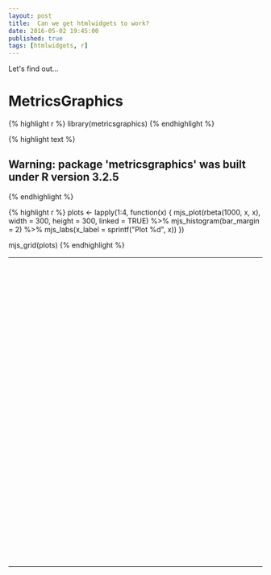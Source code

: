 ```yaml
---
layout: post
title:  Can we get htmlwidgets to work?
date: 2016-05-02 19:45:00
published: true
tags: [htmlwidgets, r]
---
```


Let's find out...

# MetricsGraphics


{% highlight r %}
library(metricsgraphics)
{% endhighlight %}



{% highlight text %}
## Warning: package 'metricsgraphics' was built under R version 3.2.5
{% endhighlight %}



{% highlight r %}
plots <- lapply(1:4, function(x) {
  mjs_plot(rbeta(1000, x, x), width = 300, height = 300, linked = TRUE) %>%
    mjs_histogram(bar_margin = 2) %>%
    mjs_labs(x_label = sprintf("Plot %d", x))
})

mjs_grid(plots)
{% endhighlight %}

<!--html_preserve--><table style="width:100%" width="100%">
<tr width="100%" style="width:100%">
<td style="width:50.00%" width="50.00%">
<div id="mjs-a5d25da90c12f6293adf812461957d" class="metricsgraphics html-widget" style="width:300px;height:300px;"></div>
<div id="mjs-a5d25da90c12f6293adf812461957d-legend" class="metricsgraphics html-widget-legend"></div>
<script type="application/json" data-for="mjs-a5d25da90c12f6293adf812461957d">{"x":{"forCSS":null,"regions":null,"orig_posix":false,"data":[0.17855385155417,0.960387295810506,0.959858643589541,0.954784440109506,0.455168880755082,0.358441888121888,0.0239398234989494,0.934118441306055,0.777470302768052,0.657312618335709,0.922586841275916,0.0880382766481489,0.789784322259948,0.0378931520972401,0.684751356486231,0.0936889126896858,0.717208310263231,0.566009578295052,0.891946685500443,0.972707788227126,0.218167918734252,0.656898145796731,0.998057653428987,0.310339982621372,0.287432283395901,0.1876405547373,0.957787955412641,0.689690994098783,0.153157368535176,0.19708795286715,0.790195851121098,0.769900251412764,0.486729988595471,0.1114852942992,0.417147265048698,0.487012478755787,0.485786006087437,0.0966610091272742,0.843496033921838,0.212821725057438,0.988287159474567,0.735855174949393,0.460408049635589,0.603291434468701,0.928157027810812,0.0201073437929153,0.393127255840227,0.061621950706467,0.212616217322648,0.686773643130437,0.976336198626086,0.127521370304748,0.173754188930616,0.0204518272075802,0.64709408627823,0.124749399488792,0.0254712004680187,0.548061917070299,0.916735851438716,0.38807419850491,0.573996561579406,0.915968042332679,0.2207445288077,0.0376767723355442,0.117261507082731,0.932277131360024,0.824722127523273,0.85672018211335,0.359592702472582,0.656825175043196,0.978628493845463,0.31643134704791,0.780481282621622,0.988624320598319,0.712779965717345,0.766356314765289,0.227225956507027,0.612418856006116,0.765442711533979,0.100851764436811,0.339016656391323,0.566208684118465,0.157046973705292,0.796529923565686,0.188301143003628,0.898167402483523,0.561125821899623,0.545109644532204,0.454871780006215,0.544055843027309,0.85714807966724,0.276784660294652,0.77576637105085,0.704468032578006,0.0365646323189139,0.801363678183407,0.798272484447807,0.121410879073665,0.773405062500387,0.506828013109043,0.613360038259998,0.79625431005843,0.0495098484680056,0.760055613238365,0.138521916465834,0.320273026125506,0.0287554941605777,0.848730102414265,0.58668501349166,0.896043177694082,0.377277348656207,0.16240940708667,0.787149112671614,0.404835499124601,0.56027942080982,0.44367277645506,0.334258668124676,0.821795530151576,0.285795974545181,0.618055731989443,0.417836431413889,0.191806819057092,0.752476607915014,0.89459087420255,0.758951573166996,0.0860996642149985,0.638052876573056,0.532146672019735,0.725785457296297,0.19930505938828,0.236912246095017,0.219689269782975,0.707606544950977,0.966707203770056,0.23143935855478,0.119364917045459,0.831430741818622,0.478818482952192,0.771641333354637,0.132090367376804,0.886816116981208,0.710601055528969,0.366970277857035,0.318010858027264,0.315715142292902,0.266050437698141,0.297353636007756,0.591017194790766,0.957215651636943,0.519593780394644,0.502956923330203,0.0817012882325798,0.188119500875473,0.692867155885324,0.458036252530292,0.266070275567472,0.486490455688909,0.642859369516373,0.501597163500264,0.0393106890842318,0.393500270089135,0.939118872163817,0.223570558009669,0.592190327588469,0.262658763211221,0.964781897841021,0.382778679719195,0.01771777914837,0.180385390063748,0.0965028489008546,0.337675053393468,0.391523840371519,0.818860879633576,0.825677087064832,0.00621394324116409,0.739918088773265,0.928694481495768,0.394389229593799,0.644305930007249,0.508538320660591,0.0795984789729118,0.630936672212556,0.429998241830617,0.84179525077343,0.356319833779708,0.754119137767702,0.291388883953914,0.407895328011364,0.556644183350727,0.847817903617397,0.21487713418901,0.0571050264406949,0.0676435844507068,0.547646477119997,0.983798102242872,0.923237894894555,0.254131862893701,0.0628035601694137,0.247172080213204,0.0708691421896219,0.354586109053344,0.981945948675275,0.444857232272625,0.866500537609681,0.0760015631094575,0.322800541296601,0.332584125222638,0.851301901973784,0.730582942953333,0.622909530764446,0.00043955072760582,0.541520143626258,0.973718679044396,0.774503118591383,0.412345860153437,0.800763517152518,0.29300880827941,0.353577073430642,0.721524399472401,0.205438256962225,0.256147588137537,0.7235919944942,0.674538956722245,0.662704423768446,0.176546348026022,0.245840779040009,0.0223906114697456,0.167283260030672,0.154393389821053,0.658023317111656,0.936835103435442,0.14059085957706,0.81919456156902,0.695539463544264,0.201519242255017,0.937524998327717,0.006311793345958,0.735493017360568,0.776182839879766,0.297100118361413,0.858276759972796,0.772350148530677,0.328923124121502,0.654105588793755,0.610335730947554,0.359650689177215,0.793319406919181,0.0748683004640043,0.752539088251069,0.489204202778637,0.29904004954733,0.417857634369284,0.118238896830007,0.875594371696934,0.225148383062333,0.0930569963529706,0.727753599174321,0.757731674704701,0.366563177201897,0.119252439821139,0.726475900271908,0.828535469481722,0.160003239754587,0.112945392727852,0.133835287997499,0.032601460814476,0.307874910999089,0.836893174098805,0.649687926517799,0.493821628391743,0.931509123183787,0.566267961170524,0.769889140501618,0.848362095886842,0.445536776678637,0.00553325796499849,0.576444633305073,0.831233998993412,0.608922541607171,0.553693590918556,0.160709050484002,0.0282055963762104,0.133614026010036,0.101286228047684,0.012812617700547,0.189649142324924,0.355504203820601,0.303158669034019,0.149839447578415,0.440358232008293,0.538643625564873,0.681894417619333,0.955058814724907,0.16570713557303,0.37657205411233,0.851589210564271,0.846981744747609,0.656369793228805,0.99527276167646,0.136433091945946,0.0781937967985868,0.766280333744362,0.453299116110429,0.315822257194668,0.635141946142539,0.218378035118803,0.503848981577903,0.762068635551259,0.838909270009026,0.466747647617012,0.283991753356531,0.849324645008892,0.950817632488906,0.345940644619986,0.0796790884342045,0.206547310575843,0.103572542313486,0.793304222170264,0.461910711601377,0.114101469516754,0.624709363328293,0.86362095689401,0.597900734981522,0.299259077757597,0.333587398054078,0.256151709472761,0.767289940500632,0.464866528054699,0.0856996232178062,0.414681896101683,0.850855148397386,0.863847005646676,0.435220791958272,0.845793657470495,0.713608317309991,0.715411793906242,0.22245982568711,0.0646554492413998,0.626834964612499,0.60172529052943,0.270364255877212,0.497930791694671,0.0141566086094826,0.315357171697542,0.0850734459236264,0.934364120243117,0.299191513331607,0.394375534961,0.862426829757169,0.271676456788555,0.166852196678519,0.514412413351238,0.344268144108355,0.0875358509365469,0.865578577388078,0.392243110807613,0.76778493472375,0.860860724700615,0.504823879338801,0.362758720293641,0.0496677476912737,0.349010078469291,0.810027218190953,0.0208969942759723,0.739208829822019,0.931834865827114,0.352781539782882,0.171877260319889,0.81503054429777,0.943238295149058,0.497616108274087,0.238385432166979,0.802206714404747,0.0827705280389637,0.936172027140856,0.757610376458615,0.0165400246623904,0.0220205851364881,0.692318099550903,0.672706042183563,0.384410521481186,0.0443419765215367,0.769209897844121,0.950090795755386,0.668941606301814,0.135717043885961,0.453813297906891,0.661317833466455,0.462356169009581,0.421731299487874,0.29628965863958,0.717142815468833,0.437835953198373,0.577540430240333,0.92487103655003,0.729236490093172,0.357806575251743,0.479710879037157,0.994433542015031,0.0172833420801908,0.356894385069609,0.579661377938464,0.719678523484618,0.668087318306789,0.140425530262291,0.929597829235718,0.993285235017538,0.529209913453087,0.973667581100017,0.235199169022962,0.40901447692886,0.527845718432218,0.135525470366701,0.954599452437833,0.338991520460695,0.225915489019826,0.242516405880451,0.992986528435722,0.161053902003914,0.732299322495237,0.255257628159598,0.338786494918168,0.495086002862081,0.271334684221074,0.924436338013038,0.729326805332676,0.756563727511093,0.391614324878901,0.14551603817381,0.823148974217474,0.242471996461973,0.992485952796414,0.533631330588833,0.202017246047035,0.93075891234912,0.0689174416474998,0.326613554731011,0.550979644060135,0.0442628930322826,0.482883116230369,0.853169654728845,0.30970628047362,0.886573548661545,0.246593316318467,0.847039679763839,0.705049055395648,0.973352891393006,0.247052897932008,0.935474285855889,0.321392938960344,0.00729409838095307,0.650704552419484,0.101174152456224,0.652582625159994,0.587916103890166,0.825107370503247,0.864050465403125,0.579638474388048,0.838298771996051,0.799240163993091,0.101853329222649,0.894863054156303,0.563857347937301,0.257027644431219,0.763569917529821,0.283879631198943,0.752708130748943,0.00253788824193179,0.225432867417112,0.249956670450047,0.00675645330920815,0.964186014374718,0.483514951309189,0.438053898978978,0.220734703121707,0.165593733778223,0.219940645154566,0.0290765590034425,0.421435142168775,0.848962979624048,0.143610006198287,0.913901456398889,0.863615174777806,0.401845630491152,0.554457935504615,0.898693380178884,0.184583952417597,0.652159674093127,0.781148601789027,0.36028550285846,0.142212156904861,0.860873193945736,0.358575440011919,0.183775752549991,0.969407255062833,0.138414143817499,0.442161998944357,0.939461082685739,0.958278871607035,0.363136617233977,0.0750748757272959,0.432070000562817,0.526184828719124,0.273402804741636,0.789634002372623,0.0112411302980036,0.862823463045061,0.841908754548058,0.237023132620379,0.609348638448864,0.198735035490245,0.291389525867999,0.586091603152454,0.186539559159428,0.0776471546851099,0.257105454336852,0.232239252654836,0.767555902944878,0.392572789918631,0.208351399283856,0.627704717684537,0.0364093871321529,0.184578920248896,0.877624622080475,0.694248529151082,0.0972911701537669,0.491379688493907,0.191713506355882,0.152967710513622,0.120851146057248,0.663536828011274,0.820630020461976,0.786461554700509,0.834296815330163,0.379126789746806,0.0411195980850607,0.661740931449458,0.538187950151041,0.0802039061672986,0.691876516211778,0.357991568278521,0.274806350935251,0.8484826174099,0.746710590785369,0.759528475115076,0.515057673212141,0.904188440879807,0.624436609912664,0.851985802873969,0.584530354943126,0.251442264067009,0.497716346988454,0.245838460978121,0.383006836054847,0.034034556010738,0.0298757152631879,0.861224544700235,0.908632608596235,0.49030926823616,0.362854945706204,0.0761958966031671,0.937044480582699,0.494100736454129,0.15985040133819,0.448874653317034,0.287940393667668,0.448775224387646,0.800447783432901,0.932551919715479,0.48589654546231,0.130909587489441,0.892519826767966,0.61639665090479,0.0824079220183194,0.743877870030701,0.183585599530488,0.525064921472222,0.621528204530478,0.0392499484587461,0.826584492111579,0.123964008642361,0.368731721770018,0.231188558740541,0.801668642787263,0.783459701109678,0.180156166665256,0.239043581532314,0.213937606895342,0.613416448235512,0.501918310066685,0.439937186893076,0.764734421856701,0.796602485468611,0.840474177151918,0.150859534740448,0.193063739454374,0.376109626144171,0.537013239460066,0.0121800762135536,0.807310635456815,0.513655468821526,0.640239508356899,0.904543658718467,0.0296513233333826,0.325487865135074,0.228165444685146,0.872166004963219,0.60604587267153,0.281859786016867,0.826848833123222,0.173254112713039,0.651993428589776,0.638057976262644,0.366876143030822,0.288821651600301,0.94075236748904,0.236874923342839,0.312048771418631,0.210180395049974,0.0795516851358116,0.669226663652807,0.177985512418672,0.146466818870977,0.256377826677635,0.114960916340351,0.406589172082022,0.697769229998812,0.317893157247454,0.102112521184608,0.2262222757563,0.434720986755565,0.203789789462462,0.464064832543954,0.0992029553744942,0.753162884619087,0.549631144385785,0.39546454558149,0.261953851673752,0.290235031396151,0.342758285580203,0.956974254455417,0.204603468766436,0.25590038090013,0.793890048749745,0.147694969084114,0.695871477015316,0.224249970167875,0.712467552162707,0.809268420096487,0.875149364350364,0.919979703612626,0.580813441891223,0.835617931094021,0.259619116550311,0.00221189158037305,0.449389017187059,0.54827168607153,0.359760482329875,0.154506174847484,0.296716592973098,0.810444007860497,0.232737218029797,0.396696928655729,0.529559460701421,0.119194325990975,0.720208872342482,0.989379839738831,0.190791081869975,0.933915721252561,0.447576017817482,0.746341532329097,0.182404283666983,0.706052963621914,0.474806835642084,0.579635672504082,0.531658862484619,0.968984241364524,0.241333940764889,0.654907705495134,0.758473194437101,0.413219896145165,0.816914189141244,0.492349233245477,0.507641565054655,0.0797855143900961,0.880720878718421,0.269849091768265,0.0258690528571606,0.494328604312614,0.726562361931428,0.899876144016162,0.0549403133336455,0.980559712974355,0.164213509764522,0.995155324693769,0.901337496237829,0.228955488884822,0.0446565952152014,0.973044299054891,0.232945064315572,0.120134930126369,0.325301485601813,0.0190538510214537,0.0598160992376506,0.613205605652183,0.106991675915197,0.491903361398727,0.969029573258013,0.894676538184285,0.383145045256242,0.214983530342579,0.0225359236355871,0.0840849860105664,0.532496644882485,0.855279823532328,0.228788872715086,0.873980218078941,0.568150278180838,0.411544462200254,0.580644880887121,0.602998270886019,0.48337147408165,0.811127281747758,0.831276650773361,0.304261863930151,0.530765809584409,0.303301858482882,0.838768385117874,0.673830422339961,0.131534002255648,0.578306532697752,0.747920581605285,0.3085595483426,0.367430019658059,0.422160065732896,0.661467041587457,0.450744757195935,0.861382597358897,0.254498859401792,0.973717374494299,0.74448176799342,0.906347180949524,0.441980653442442,0.527943053049967,0.872649185592309,0.235814868239686,0.596888151019812,0.0836405935697258,0.74084981973283,0.226317840861157,0.0978960900101811,0.778623899910599,0.241306454874575,0.747751091606915,0.473200074629858,0.276598553406075,0.344557875301689,0.912979722954333,0.709126028232276,0.636600945144892,0.396455240668729,0.815249705919996,0.820285716326907,0.706477804109454,0.221733546582982,0.329584802733734,0.331670261221007,0.520156397484243,0.236166365910321,0.927429644623771,0.368909244658425,0.904239957453683,0.571379283443093,0.214391384506598,0.133244981290773,0.761423861607909,0.561475384281948,0.820158204995096,0.922673143679276,0.317684296518564,0.989512997679412,0.241228326922283,0.634184321388602,0.0246074243914336,0.298240167321637,0.157305985456333,0.8845125711523,0.894355557626113,0.58140150248073,0.192031147191301,0.283021284965798,0.907108864979818,0.987795933149755,0.132175126811489,0.649806236615404,0.572226495016366,0.887936175102368,0.417169969063252,0.479681072523817,0.473306110361591,0.338793237926438,0.0673654063139111,0.964807461248711,0.21337312227115,0.748307034838945,0.180665997555479,0.850083129946142,0.309750193962827,0.57487112772651,0.88876249990426,0.230859448667616,0.0612500559072941,0.718834637664258,0.970206842524931,0.121719305869192,0.967883130768314,0.131588376825675,0.596793342148885,0.0448223419953138,0.0549862871412188,0.971745672868565,0.162183893378824,0.643538229633123,0.0616015680134296,0.155450342223048,0.932765839854255,0.373818209627643,0.0389944021590054,0.478076783940196,0.416358443442732,0.709096090402454,0.597869501914829,0.571935700951144,0.0951684825122357,0.813052949262783,0.0756716092582792,0.950979086803272,0.809413018636405,0.617878792341799,0.599072712240741,0.304972262820229,0.491004358278587,0.228202994447201,0.812486944021657,0.50866613141261,0.780922170961276,0.606660389341414,0.509296587668359,0.546180124161765,0.21404975047335,0.761855824617669,0.906013526720926,0.0370190415997058,0.33704788563773,0.64084397489205,0.779844471253455,0.381312076700851,0.892343946266919,0.0290278834290803,0.355967325624079,0.294973580399528,0.934270849684253,0.0986685566604137,0.5576114829164,0.755685496609658,0.973125878721476,0.91855790419504,0.108302288455889,0.68924266891554,0.302913033403456,0.501269533066079,0.77586028072983,0.26196227571927,0.570423966506496,0.73723652982153,0.247383982641622,0.879471449879929,0.943705628626049,0.360599751118571,0.273057780228555,0.44402657658793,0.0670601318124682,0.917220866307616,0.902091196272522,0.821283652447164,0.369998778216541,0.811163224745542,0.831123093375936,0.541505043627694,0.0508022897411138,0.560008477186784,0.962802212452516,0.0245059486478567,0.9726982798893,0.156623705523089,0.902243933174759,0.193499295972288,0.634513381170109,0.205940591171384,0.316422928124666,0.132521306397393,0.386986436089501,0.981457697460428,0.238934993976727,0.262779209529981,0.0641202277038247,0.930276413448155,0.21202469128184,0.520604788325727,0.117011573631316,0.930035045836121,0.72007359424606,0.556805898901075,0.373318834463134,0.377853750716895,0.885183932958171,0.700309552252293,0.667231990722939,0.295480254339054,0.312662076903507,0.364390710368752,0.585854393895715,0.131180505733937,0.203411844559014,0.139729951741174,0.456149815116078,0.0564658176153898,0.434229445410892,0.935963630210608,0.35255891783163,0.792987545952201,0.963234916096553,0.833385172300041,0.581250990275294,0.486553984927014,0.414858267176896,0.336621828377247,0.378794528078288,0.652575950836763,0.155031182803214,0.828555848216638,0.750028578797355,0.153796004829928,0.124592929147184,0.545355677139014,0.47709006885998,0.805269077187404,0.16997743700631,0.630167530383915,0.0293961581774056,0.143793051596731,0.347621676512063,0.0894202070776373,0.570995806483552,0.759829475078732,0.57616693014279,0.0459919022396207,0.0351406829431653,0.604465881828219,0.472949619404972,0.375526694813743,0.724447543499991,0.0318188783712685,0.783396164653823,0.132161833113059,0.267842923058197,0.644225316122174,0.877365060150623,0.168026021216065,0.281744988402352,0.300772836897522,0.881021371809766,0.503669495694339,0.279076834209263,0.0813097646459937,0.0162567929364741,0.41839896235615,0.250727004837245,0.774796636076644,0.829283111961559,0.627146474551409,0.0211564677301794,0.0853299919981509,0.229584484128282,0.983918902464211,0.675046298187226,0.786515201209113,0.218929892405868,0.930838789790869,0.991103573236615,0.485502675408497,0.822820827364921,0.0195167050696909,0.571403033798561,0.389336024411023,0.69082851242274,0.354966931743547,0.074459683150053,0.37238981295377,0.531047293217853],"x_axis":true,"y_axis":true,"baseline_accessor":null,"predictor_accessor":null,"show_confidence_band":null,"show_secondary_x_label":null,"chart_type":"histogram","xax_format":"plain","x_label":"Plot 1","markers":null,"baselines":null,"linked":true,"title":null,"description":null,"left":80,"right":10,"bottom":60,"buffer":8,"format":"count","y_scale_type":"linear","yax_count":5,"xax_count":6,"x_rug":false,"y_rug":false,"area":false,"missing_is_hidden":false,"size_accessor":null,"color_accessor":null,"color_type":"number","color_range":["blue","red"],"size_range":[1,5],"bar_height":20,"min_x":null,"max_x":null,"min_y":null,"max_y":null,"bar_margin":2,"binned":false,"least_squares":false,"interpolate":"cardinal","decimals":2,"show_rollover_text":true,"x_accessor":"","y_accessor":"","multi_line":null,"geom":"hist","yax_units":"","legend":null,"legend_target":null,"y_extended_ticks":false,"x_extended_ticks":false,"target":"#mjs-a5d25da90c12f6293adf812461957d"},"evals":[],"jsHooks":[]}</script>
</td>
<td style="width:50.00%" width="50.00%">
<div id="mjs-9d1936cd7d9bf9a8a544286332e4cd" class="metricsgraphics html-widget" style="width:300px;height:300px;"></div>
<div id="mjs-9d1936cd7d9bf9a8a544286332e4cd-legend" class="metricsgraphics html-widget-legend"></div>
<script type="application/json" data-for="mjs-9d1936cd7d9bf9a8a544286332e4cd">{"x":{"forCSS":null,"regions":null,"orig_posix":false,"data":[0.796884846079396,0.349641682984603,0.593708740447941,0.743662304152028,0.197836087657569,0.651158229992718,0.599892821154536,0.871489055456866,0.609063223979539,0.553078783282585,0.112313652655551,0.636157561147974,0.693225161090964,0.764675373991499,0.641671658366693,0.411836053091088,0.616195915063443,0.656514379747178,0.182261474570633,0.637100661378747,0.667252022342541,0.449752601008994,0.600668218133344,0.552925399561076,0.71394160460583,0.617916219879213,0.30358734228194,0.0207868868853395,0.772269554804326,0.466210960494996,0.570920146892523,0.595394691890222,0.391781316138349,0.262981296287892,0.538334230636716,0.778925155457652,0.410645905783165,0.483276592874647,0.487398789365738,0.698763608177727,0.320642960405133,0.300025651054536,0.508256701533535,0.222776889212629,0.136176519725131,0.321565838985805,0.357761223811172,0.400305310683168,0.692908782374165,0.222053588905973,0.427205328489155,0.511208801207689,0.78504185247252,0.598078783561054,0.311215907796541,0.5869964735978,0.519708932109286,0.644289602534814,0.830782779693352,0.219167654548445,0.500913080219306,0.49779137503392,0.626425981775991,0.42860405361816,0.346999462510533,0.785441552660621,0.627336133279978,0.503473713531222,0.608890090338917,0.226678313930951,0.794835552217955,0.723389090569882,0.600162767347407,0.52925191699154,0.553722194979543,0.629581266347752,0.374707765568603,0.333758263361641,0.553457445007994,0.214101230431376,0.66220350262892,0.356079465323265,0.330488173702691,0.424802630237614,0.676335435265716,0.520166003836499,0.737546545557288,0.516340680384047,0.828055160077841,0.241058758927323,0.193308590406124,0.441799780361854,0.145378933636171,0.13401651478936,0.161221258954577,0.436639815337082,0.24001778251929,0.116929753389331,0.56367890317272,0.718077155312112,0.320088558492026,0.423232694021189,0.347350565282228,0.941824347865448,0.703980731102677,0.268773561786883,0.271525790061423,0.878855507873668,0.458802591317903,0.786092040984083,0.69262943231064,0.530551465234189,0.108659772976478,0.671348066000977,0.400355496419166,0.246186990418321,0.820401903247863,0.553161542490881,0.469086797676587,0.275719020686126,0.880917331448995,0.526813539803726,0.625579870447076,0.571778166976594,0.286614205062192,0.578097275742446,0.562877348420083,0.491431858033494,0.197917116446757,0.9493268825334,0.275293616187695,0.178690646945935,0.485995568099512,0.341804968694607,0.961377487462726,0.151469437853491,0.181165596455398,0.289044558323575,0.444627224909272,0.597586807021087,0.103332543143475,0.975805624152965,0.550265135860218,0.349976478214894,0.972208578937196,0.920138015872497,0.554001341952406,0.284057910327743,0.439699294888088,0.415526988028849,0.119882158594096,0.387404344752551,0.420649465018428,0.798422444801798,0.210230668495274,0.683691353835684,0.742292858190007,0.80884330470941,0.434157139046876,0.749251468535229,0.65666673313143,0.489398377575861,0.834998245514651,0.237397472242581,0.618698383703763,0.234536093882645,0.403158366435841,0.529625437311193,0.356603808425566,0.725212056212517,0.30376308018032,0.286004052941562,0.666287565322539,0.758791965868651,0.640238603003783,0.491458432979525,0.841385736904343,0.334214026021238,0.137318375730138,0.078336189135509,0.248694970366484,0.414004900332272,0.657460111627221,0.262263552459583,0.688225168864829,0.884434620717188,0.657349795919884,0.145127796053561,0.895087045710479,0.896536942955955,0.500335118039133,0.814083354095052,0.651934459772361,0.48922525883093,0.922895695773136,0.740600037106071,0.588803315134526,0.203028139703157,0.22268657250225,0.753333674020446,0.695688874264757,0.894874708490693,0.5449267619575,0.54039591578081,0.540529475720726,0.334640640928053,0.493112622007857,0.305783882231062,0.334526405545561,0.502584666159578,0.840076123329521,0.138892227431556,0.613842050371831,0.447982382500443,0.436087059718115,0.93748047262107,0.59334137752833,0.757854962831313,0.794124635085333,0.639640307673274,0.896612243538578,0.570961562478862,0.392459703717244,0.559543822186604,0.463318828752914,0.326343732280602,0.711550719676436,0.47292921948421,0.15867672439258,0.585149903415089,0.711018539214272,0.353591379293911,0.358749822154299,0.285863927689138,0.448944879203025,0.139083778881996,0.753842695325827,0.550532454454213,0.474763062514866,0.551994099749925,0.802275794384707,0.674569924621686,0.431630688405333,0.42261730746935,0.146301840599189,0.503860843630809,0.894402064628045,0.590989332205051,0.35538042055093,0.820904963040696,0.546968558962382,0.608166999877927,0.494373532292598,0.553038297643857,0.225811355002866,0.354824872001314,0.844238985844983,0.543203598865496,0.868435304578441,0.534701436244186,0.277791869282666,0.262882954473298,0.0555913394962253,0.216463377853856,0.305761619370669,0.537520030716731,0.387358152826524,0.185453800908983,0.891755117529224,0.325290796210835,0.840387268126834,0.355851637887275,0.358310344776298,0.642667271440634,0.593160478158772,0.392849217735841,0.564836807216187,0.357380956060809,0.338762094429668,0.165714727573381,0.40053147629888,0.156221983055451,0.407271393944157,0.0321619589050547,0.733518128075961,0.716599708070016,0.77073902766678,0.834212534726631,0.57406959759144,0.531875263768532,0.0883611846882003,0.312729639477883,0.66506683114206,0.385503328675056,0.130253196976247,0.669801295342497,0.464050552416571,0.952465729864696,0.959749563903629,0.318732237495216,0.850825642717942,0.612548999872725,0.463382856684339,0.192082269801241,0.916109902103726,0.301272206772056,0.199607464388722,0.412093485648431,0.466071785419118,0.562591365908187,0.540934225117108,0.31847743379403,0.0518947568152523,0.750712136270177,0.717982559853057,0.223842837381659,0.506185190994092,0.470860387428334,0.591296196692424,0.671568260015133,0.0343011473785001,0.604225053642732,0.781839151233372,0.423931952832386,0.695686036446447,0.949982165683914,0.511370148489063,0.224284463685234,0.626923448964274,0.485735961166114,0.73939117003877,0.685505734314258,0.836031951947845,0.827115950295231,0.907321244299815,0.652309062918161,0.610235633184465,0.235414315594396,0.539602975173114,0.197220047352264,0.452364606742772,0.443675364426574,0.351290018429788,0.119572369734496,0.632599423235688,0.599448329851294,0.533185361744935,0.79928666688496,0.263311845951772,0.34920948401447,0.5554217423516,0.563472047641253,0.572624053326592,0.183677093721456,0.311122656136944,0.449721737986525,0.713263653036002,0.756096625722354,0.610575726325842,0.192675610291483,0.244846758530236,0.505470859830445,0.553231771398953,0.535235868506324,0.786150921370867,0.496618164989979,0.333231672344838,0.0604065662044004,0.551966532382215,0.557973312878624,0.762717060434286,0.689098647828699,0.428274520458657,0.607776519542834,0.0514848124304845,0.455222426254056,0.657187336097308,0.192007771253154,0.623183215075454,0.7489305502563,0.686921350548864,0.127093249247991,0.327062841690681,0.319897264517196,0.672532482636929,0.809402041101112,0.500776671718409,0.111667570434787,0.580364394609122,0.978070293606965,0.766442507253343,0.631105988216939,0.346143892717719,0.691862440169829,0.129385170294287,0.62742877432825,0.383365353485138,0.989242188098015,0.848885628505581,0.737076574309355,0.20071096124152,0.641751489192164,0.752763700842442,0.840326006078925,0.30201977051873,0.5468831377168,0.496356661176253,0.48908146893816,0.444653417091561,0.469035486226008,0.509765899039583,0.899794429800224,0.794852922665265,0.751623863483858,0.323462459406138,0.478120810929303,0.416830310474292,0.340233828136973,0.433183759417537,0.482914615444477,0.0846939803115226,0.722887484871206,0.208390016772473,0.86876837927437,0.166183339187387,0.0594802747806723,0.395019874731593,0.0994277530373892,0.454008699805554,0.657931330936808,0.317839059485079,0.28590122963082,0.434705237812549,0.621557526458292,0.409533088945173,0.599425433366596,0.789017620985605,0.377325748223682,0.498460781858043,0.690641639958231,0.368892337657413,0.446667436042394,0.468964246490343,0.80422900169123,0.667312621688534,0.525251573376325,0.424376469473279,0.949360427287573,0.508852944521796,0.614208803932333,0.518137624836521,0.378383313593447,0.613934560548946,0.321642045527114,0.775473985020707,0.409608186421449,0.812790342119035,0.258321051657536,0.615386830158568,0.291883820194746,0.758188876835559,0.440577255458251,0.652318453304776,0.78673212923707,0.668380297783172,0.324052575280055,0.725804193810454,0.523250063597756,0.637916804204675,0.638654139379928,0.319568442818585,0.547522715683333,0.528485399775245,0.53981293302992,0.882642562270023,0.305019006264275,0.676858456788244,0.677583128943422,0.205546223745594,0.222874926753587,0.354446037162778,0.138696186348669,0.269794260231529,0.218675500994434,0.409469973737066,0.678412496364659,0.257545550890218,0.33044054087903,0.161319796883952,0.714699160770191,0.516776965060582,0.581254538219854,0.399586874825888,0.570169969255257,0.370439121318372,0.253898697155514,0.127792784625269,0.607463720766664,0.272953626974414,0.582851870972055,0.318443130680201,0.589712529559652,0.658890685513687,0.267139225788252,0.157204791948328,0.535062278306399,0.541765357532062,0.485821758396752,0.586059869462258,0.68482535168075,0.232434759348529,0.174263013537708,0.230962436126441,0.23497746482254,0.803586004361654,0.565554924628637,0.748650973484254,0.9022345425845,0.263986338747448,0.258318878375705,0.225664142192213,0.820134440255212,0.475180457625603,0.103206877390272,0.540877675425668,0.773355226627874,0.492892771445462,0.202224696630669,0.387252672266772,0.670250613333569,0.473269383569551,0.468369295267597,0.810271064038979,0.779631447982067,0.810558327160823,0.519085046189453,0.263397389740441,0.624018156459887,0.412579239023538,0.452008909783247,0.654962166477909,0.692295183349904,0.259277601557748,0.258132587630046,0.628969167806691,0.122206229850553,0.23056171416459,0.567140461417803,0.538274650011569,0.178659342204866,0.45295083800706,0.54043144769964,0.827288109954274,0.546010418590668,0.874931405474522,0.474093147125796,0.196944037992686,0.286614757227467,0.246957295044965,0.374944830290598,0.396898902335806,0.369237601831079,0.807466944659568,0.500072217637609,0.106074917479166,0.0704960621419031,0.240135132196021,0.597323721564873,0.444684276004056,0.197079856188484,0.690084126721531,0.606055049070719,0.586141877328346,0.514444217720053,0.482014848786809,0.754788439882087,0.637115986560948,0.341699449577824,0.285642107454823,0.31634338757922,0.758621025463124,0.429627035282974,0.174538164254782,0.266975986065016,0.78290498721512,0.598973706465348,0.24878528918997,0.371697667003112,0.863674807793709,0.377204186333882,0.22842953978275,0.529184852884593,0.44061138629688,0.612975312299305,0.480404658142511,0.411689566367597,0.761882023634304,0.779055568493135,0.783133278609531,0.599690178955172,0.394642923544402,0.197820632684373,0.206435014928087,0.365075691224344,0.58373836674307,0.798939802736098,0.703722239070611,0.845071119729457,0.91942379515707,0.511997699513314,0.50721295370714,0.811766250699533,0.396917157744898,0.405367137782866,0.211368990065023,0.566837371665321,0.765060232781326,0.727544062427097,0.356059509218031,0.299389616283273,0.590679166081808,0.594274740016374,0.542624285067493,0.616387598941467,0.824067648611287,0.748038761272915,0.565740439230313,0.218589598674091,0.805550966134669,0.406372162294622,0.865682175956801,0.26228210356254,0.531998168348857,0.78409044991233,0.916129933482263,0.454592085105205,0.249904637142614,0.796149805399261,0.663565744153882,0.0962478187298456,0.916582616381178,0.393214434342776,0.80758138900838,0.765459297612513,0.911357436259509,0.317889490529317,0.292070588094696,0.772965988190661,0.537951932793602,0.120192935781204,0.0962174421290171,0.457833069459695,0.325495208007371,0.46149865731658,0.179072860431835,0.687573119106963,0.383559329307795,0.692917302760743,0.603858978900726,0.220680694057947,0.470480096547688,0.173968466660484,0.819188589239935,0.0641892215961947,0.758229914819954,0.405409824237586,0.197560269479824,0.0357470405194805,0.716344950145007,0.267833792192561,0.537264687489956,0.404785668286422,0.131801222031532,0.481377555891119,0.397869043630019,0.244961940447914,0.822968016495794,0.659357157757562,0.724801450614301,0.280199364633962,0.871326982400139,0.797928565943258,0.587248309033254,0.809061006807433,0.63650092676268,0.629355483009443,0.220739572261871,0.78222787902307,0.289879887007448,0.639900077719372,0.85035653794422,0.446370345842723,0.488670909204999,0.433256324273647,0.461313328641343,0.168792968428368,0.792264198413058,0.394410785702972,0.656808957385546,0.292337010084684,0.496693059174715,0.960110071922873,0.646164497222413,0.316147574476279,0.346717339401094,0.4273645627704,0.636606095554683,0.487835134775976,0.857332974000091,0.284513202154175,0.765676261630443,0.421693863596056,0.209780942443763,0.687025531240278,0.55211702796793,0.170734943090583,0.1029643644176,0.0443887769195066,0.648744582536829,0.564836756148224,0.171924843144899,0.452949042437798,0.685379541975909,0.83032673927335,0.462670569501004,0.852236831514699,0.705382227609882,0.803143500741638,0.340290290694146,0.771231370504763,0.103306889139635,0.837148532385583,0.734253019326705,0.547837914589808,0.750203871108006,0.670073502121855,0.250880560327078,0.4704399559501,0.727480863045495,0.420870323761589,0.676673852827267,0.703650955599083,0.819496142080496,0.151756955090015,0.592213989552604,0.919560502476014,0.294362551605147,0.665336667041015,0.726905840374334,0.822186008316522,0.366505199417574,0.513941109505112,0.500725228410265,0.574909155508164,0.886390289390388,0.654615844807518,0.782643295350698,0.386212008559537,0.544659226432244,0.553602004380391,0.143155891603263,0.570901609582273,0.601191828181114,0.687982460640068,0.70938826580945,0.698058972354409,0.689420774169878,0.595926822880735,0.624724132780178,0.55202114484074,0.410627504090515,0.855416753341029,0.773663825288077,0.515698251009769,0.536388508916128,0.606893650905836,0.855249338540318,0.0326212995359518,0.738127647646176,0.842882294730971,0.765328160320081,0.383738226130185,0.41171398029952,0.429715489700681,0.821605687177242,0.413429897364444,0.709153749559683,0.699652952939129,0.585337000092676,0.589641238115808,0.416910267927063,0.410802526436358,0.58134604802716,0.48492339202981,0.355082162097889,0.627006153609051,0.394794557019495,0.0923954721788884,0.802338349591052,0.629204304082788,0.373524182176124,0.646433887369329,0.842288639909499,0.52907998263845,0.322763664203089,0.476802127771764,0.498766080016264,0.227151326340806,0.173664649753221,0.650170811099214,0.560285199535331,0.484469938943471,0.391411367643012,0.61223045002445,0.378752118042439,0.37880560711026,0.583403144463997,0.711779784813071,0.529671525078346,0.21499838737497,0.629747652056473,0.539065814578432,0.514645552320799,0.233837891202643,0.182486903938816,0.620305767220616,0.28306775280176,0.055440853019057,0.73093472712624,0.671856404239696,0.788879401802527,0.537415680469599,0.827725553881128,0.861752048204984,0.216796713107365,0.0742003932124559,0.574104972021696,0.239560581853019,0.748780499674475,0.880884959909879,0.84693936787543,0.74222936582485,0.332600113939098,0.229292190123385,0.0571419526616973,0.862673805994965,0.628148333804214,0.673068952710253,0.753922254444896,0.388296571183535,0.712656715613451,0.668899468201827,0.593854075336639,0.845544658369289,0.842326961143821,0.640343226644723,0.286264224807304,0.989774867710541,0.822486638871501,0.699128496815398,0.440437816821357,0.36317450156061,0.0745969902861209,0.299687498732805,0.214337373160536,0.199432960327804,0.405430501755185,0.45254852823497,0.40344644891554,0.456300324801173,0.158079144734368,0.531630871682139,0.663961416973433,0.73288138614229,0.461239160767568,0.477993058306752,0.340562876341423,0.818588224691758,0.471047082264332,0.733830906050823,0.541220649496598,0.540780389383204,0.611351331101707,0.560301686722506,0.765448674792297,0.51452632841994,0.275397875820872,0.604050886406959,0.292586331345764,0.664490478371334,0.295682319189745,0.375227728026766,0.109814778772926,0.25865949543501,0.512398796727661,0.742629717110625,0.658161921891898,0.324887375094942,0.221668039272776,0.520101487372289,0.405670396188853,0.897001084632989,0.131997546952806,0.470880535416374,0.50318112767969,0.747876098687709,0.652720337949585,0.636240689681643,0.202493847335246,0.766785948736695,0.360942966720733,0.686868255530975,0.487188453062723,0.640812849622168,0.572660658754934,0.327945124301814,0.34243612432589,0.52415758947389,0.0772713231970152,0.744448976751293,0.394016029452651,0.419139381111551,0.381067121055561,0.441949902764605,0.703417762789261,0.0959269829915497,0.820554819554476,0.243088401011781,0.130378498041559,0.589927364875604,0.380809197761274,0.486078042828005,0.403539327129043,0.286896532226466,0.657804541422715,0.311460542761264,0.44933640921735,0.579732454962161,0.76420542574048,0.651311301923914,0.0853093729257709,0.414472716316717,0.367927408050981,0.660368274099173,0.691861449282363,0.348276648755977,0.169540680945899,0.268632822757268,0.651795235989041,0.49380318720637,0.423620521331229,0.695703542579676,0.323933247675883,0.279304832702094,0.269404630734788,0.396986682807181,0.150574731369491,0.269996699044103,0.852926938121479,0.448582244456405,0.624339009094745,0.279994854911979,0.945937274400511,0.590478760949337,0.83378785276691,0.482789181351429,0.737727502643065,0.331071375573225,0.736322523552248,0.389967358166056,0.433123355738872,0.73613626902925,0.170168072103828,0.576889447534494,0.194590534248117,0.858060666571269,0.415969262304191,0.526106866808693,0.639172638993045,0.557902587087381,0.0732924731066363,0.138102818700177,0.426813279123804,0.381104989880515,0.375122450812627,0.164150286194202,0.662332296771925,0.155330243855225,0.50758679599508,0.226825508379314,0.755271389100993,0.643661580461251,0.121357279633777,0.840738744378026,0.351722062365363,0.921812507151734,0.0972312524990959,0.90036725589579,0.6554671190401,0.44783941316806],"x_axis":true,"y_axis":true,"baseline_accessor":null,"predictor_accessor":null,"show_confidence_band":null,"show_secondary_x_label":null,"chart_type":"histogram","xax_format":"plain","x_label":"Plot 2","markers":null,"baselines":null,"linked":true,"title":null,"description":null,"left":80,"right":10,"bottom":60,"buffer":8,"format":"count","y_scale_type":"linear","yax_count":5,"xax_count":6,"x_rug":false,"y_rug":false,"area":false,"missing_is_hidden":false,"size_accessor":null,"color_accessor":null,"color_type":"number","color_range":["blue","red"],"size_range":[1,5],"bar_height":20,"min_x":null,"max_x":null,"min_y":null,"max_y":null,"bar_margin":2,"binned":false,"least_squares":false,"interpolate":"cardinal","decimals":2,"show_rollover_text":true,"x_accessor":"","y_accessor":"","multi_line":null,"geom":"hist","yax_units":"","legend":null,"legend_target":null,"y_extended_ticks":false,"x_extended_ticks":false,"target":"#mjs-9d1936cd7d9bf9a8a544286332e4cd"},"evals":[],"jsHooks":[]}</script>
</td>
</tr>
<tr width="100%" style="width:100%">
<td style="width:50.00%" width="50.00%">
<div id="mjs-0e6dadd49d447ff43f295a6618d95e" class="metricsgraphics html-widget" style="width:300px;height:300px;"></div>
<div id="mjs-0e6dadd49d447ff43f295a6618d95e-legend" class="metricsgraphics html-widget-legend"></div>
<script type="application/json" data-for="mjs-0e6dadd49d447ff43f295a6618d95e">{"x":{"forCSS":null,"regions":null,"orig_posix":false,"data":[0.494848620325641,0.206607856079622,0.538756611687961,0.498448584017719,0.352903234963107,0.305769437146844,0.487240489339865,0.706142634574923,0.569959802582556,0.400880959477012,0.223185578509314,0.356746273828941,0.587019907459497,0.592058596786065,0.57488643921648,0.466304022194715,0.586338288447184,0.564068836926362,0.815225951447129,0.353031811410593,0.133061507308215,0.600514427515109,0.331372477991095,0.523830237243439,0.92785580823966,0.667907117390184,0.589718718058924,0.484251199658202,0.539050186723513,0.54455612314164,0.643801075454152,0.417539126329555,0.562735759009088,0.810842491363834,0.322353681249659,0.125543236696912,0.433655735103735,0.329823080240159,0.189260284597933,0.291352031121575,0.697827471987963,0.449963058589744,0.306564394164907,0.690656690930754,0.515590887948823,0.315530976468135,0.537622764987075,0.441594628043242,0.413685358894322,0.578798580265498,0.63857456298306,0.472564657394623,0.32477723563137,0.511994719718534,0.212595917301454,0.230297773847335,0.51079718677945,0.091026395985159,0.201658418390966,0.59414782032452,0.340635207397654,0.652690382868037,0.787346909050703,0.379947328684086,0.630357860812592,0.454668971145718,0.468875627497877,0.218801264578127,0.595465032762298,0.640962861664797,0.81973682474094,0.261754710587269,0.714057790160997,0.672551832398816,0.503684783866007,0.495451287011201,0.306645482055818,0.958066978766464,0.460216677100138,0.301390923482312,0.775983524291454,0.678056640231144,0.418545869827378,0.493980660880781,0.558101668655915,0.381406871787982,0.740894363922477,0.657419387886878,0.565691980861496,0.480746481887019,0.0473228111747308,0.384001234947557,0.409678296790427,0.351815103418128,0.296923927762639,0.783437762744313,0.57893913506036,0.698681725654716,0.507021297701837,0.588599817213447,0.263582637923895,0.271707837183676,0.490719565789204,0.270283223270695,0.665930895301424,0.627726682165031,0.582407733948539,0.483123435921411,0.347930201416836,0.771228678635325,0.340955561343213,0.414559804618228,0.721069645607991,0.592511504897855,0.572990640103192,0.264489689481107,0.207669044646471,0.51631667269447,0.676826382545414,0.499984320283985,0.626386867209356,0.4649593526912,0.398948049922915,0.371044679918394,0.789317663625135,0.688964912496343,0.647503591750827,0.69100767015446,0.631487045253518,0.623737806532591,0.896532960534791,0.479826333923274,0.435880030477688,0.338887052225064,0.29055989909447,0.834400832904418,0.40951590323373,0.373916085387804,0.187391815472125,0.520238995988978,0.544866427615078,0.614368230414872,0.335438657173909,0.662859313322935,0.244486236830781,0.672376579264587,0.567599838497258,0.542693136405536,0.1475848526758,0.616141694008787,0.535332681761097,0.295338822534158,0.512237284352755,0.614574436253891,0.577192354764778,0.561868572665302,0.832270605099523,0.507531082855504,0.625007150192948,0.315000130958447,0.207098016527287,0.468951562647304,0.428684561300641,0.481211491057008,0.290652545398404,0.387074961630307,0.49766693978463,0.755979178037643,0.103780888553404,0.530296957497903,0.640178220059602,0.533456486658678,0.581468749085882,0.528588472236447,0.439239351927956,0.446463444446426,0.33657064603179,0.554315541198695,0.685233217762674,0.385949902754747,0.682927038022518,0.857864677729085,0.818552810127204,0.443517505507995,0.520517509849962,0.584701854969461,0.703198719046518,0.399332316472604,0.789236116221956,0.470902667869707,0.629472491524169,0.646584852923136,0.687364961991815,0.291282311967763,0.835718654263107,0.623911936210732,0.245741145739039,0.795201674692709,0.167958190568364,0.573367955722081,0.55784164751309,0.72279168496491,0.405018062439461,0.655233383308132,0.498285219942275,0.508553973018076,0.800197959863335,0.308240424299725,0.279217798053591,0.867839424402572,0.944779183743393,0.533426660442349,0.421570787044053,0.841866485236679,0.4799051378119,0.499322316394766,0.303175144653528,0.668428938922194,0.591941281102964,0.44938729698687,0.606818973405365,0.411400046804363,0.263881377944105,0.470261307544171,0.468641998933066,0.855637355531716,0.741773562608759,0.290495891280006,0.651998056982941,0.396953637571821,0.596171852600446,0.686773664225485,0.396812368140956,0.616339873969499,0.304142157389417,0.37474764461073,0.51592921903991,0.547662740763101,0.386441087293867,0.283571092621052,0.460465413730365,0.797884473124054,0.329734974921155,0.206153472222989,0.655884910385848,0.312221090192228,0.459856155733054,0.543462103061679,0.592024841742519,0.269846202595855,0.758849671259533,0.24805175221807,0.593201003019933,0.66475264015347,0.188525443058839,0.326680800272677,0.858746314565021,0.602921042415859,0.466035888796653,0.617269727529252,0.434767776226657,0.512173122507255,0.459200359102662,0.868647721375296,0.59369421830829,0.255295474114344,0.730183172867606,0.592607100785558,0.560268439690576,0.46060419570194,0.343581857932673,0.666652658985734,0.444852999768449,0.257182356043395,0.455316311562538,0.223451158647823,0.163092396734828,0.646892325278251,0.496802626474669,0.151560217856963,0.81609422247458,0.461436998329418,0.4181267295335,0.481517054950461,0.23588936362583,0.723904897374951,0.536343324415788,0.612048509105936,0.344942073466496,0.439472579300053,0.361426253032177,0.584757318494153,0.231793515827526,0.692484442022156,0.765125704378785,0.773680129119179,0.369652143724257,0.259299644776331,0.681435300296036,0.240706626474234,0.348392040981453,0.55188185022679,0.562394766642807,0.665077817179443,0.312747588669582,0.596718996596482,0.39985108570017,0.431305919625616,0.615972580140099,0.320138919907253,0.926160900286849,0.583393906467661,0.248529216499714,0.339994177482333,0.307511702292709,0.792596424672413,0.595866601142472,0.306927625300924,0.422559800956639,0.494340832060758,0.691189089256623,0.689406726763558,0.468235537993306,0.317929120488927,0.634623365529631,0.801625088590517,0.28261343345493,0.533454849014742,0.423524142176707,0.758169462007172,0.490615615654274,0.451583092829441,0.441274913196377,0.541762110893305,0.259871308338031,0.108046916418524,0.431842113187612,0.436576840903157,0.465027080409031,0.563659798442784,0.478992340537659,0.274218913848891,0.678141936199463,0.659311103640431,0.525454515426435,0.616816730941797,0.457150468055869,0.530911376628222,0.598425622065395,0.323707882453406,0.48783518994993,0.283540639315964,0.648128351482855,0.166073814632357,0.421441291533904,0.898401459051824,0.521659467045908,0.653584101912858,0.65888179849594,0.153985594291815,0.530211455565635,0.247754291719632,0.749605490407948,0.451962274768665,0.408424288069649,0.488482040257711,0.717520320977163,0.44296884868058,0.250431741039577,0.448758269672285,0.870457560341856,0.595740772654973,0.560942106564964,0.438773690286293,0.529865514453989,0.305544112992312,0.504091925188794,0.220981252810542,0.429025811152643,0.528185422752591,0.447770535753227,0.475111389865454,0.759660458383197,0.451735525401762,0.456434766377463,0.476806593169324,0.700626950721944,0.688879335041547,0.740573981520204,0.702649678099742,0.363143054128303,0.578705920050174,0.420611583406713,0.393935419754201,0.780639278496042,0.335446203530965,0.522995346445955,0.869358553572009,0.505777327626238,0.637221952090125,0.660304852064802,0.342732895636368,0.638979155865083,0.651934129184502,0.21072933192761,0.466716937895987,0.491458236127536,0.887308787156079,0.542668028364863,0.396943368565878,0.275614533989054,0.27383523630733,0.207287549041614,0.223731153841808,0.26301478779773,0.565943204560875,0.376409882228851,0.240426113412019,0.588673642224761,0.520202134078115,0.525496651732835,0.26506862311113,0.1042069528019,0.397122070802606,0.537146557328519,0.369018499481568,0.294993081087643,0.330282283235558,0.723174245552104,0.622308246617493,0.421503882773773,0.21382188859517,0.358077964551633,0.273634744067694,0.596097555226083,0.440910643269296,0.510694196463466,0.635590986178697,0.784465042668916,0.361060433914077,0.302421535213466,0.776135750059057,0.659752692681739,0.759522395049856,0.490821727820106,0.574806318057806,0.261243231885466,0.734585088407003,0.573794907777251,0.497631259705131,0.622084615929884,0.306926158442662,0.482317016426808,0.233731980500457,0.832370861171092,0.594145268428085,0.403828174902322,0.482856953693835,0.101661971237426,0.803774742601416,0.0978059169146022,0.826259040761651,0.398049089943027,0.73061326009317,0.348498805352664,0.222662994500985,0.750575317313813,0.516989002710188,0.484423192287074,0.687051649412149,0.54959589115247,0.335369027804121,0.626969908744954,0.732552728697553,0.360083250597281,0.518486649829321,0.709255283620518,0.565635788153883,0.495177884067527,0.33810198171554,0.864363044562933,0.520211385523539,0.551601428191918,0.643932966970241,0.642213110635712,0.630168999560138,0.492664792271806,0.716871482717688,0.634372779216813,0.816087076197377,0.37560306971931,0.824043955709861,0.567252932610494,0.0956290161401306,0.662695685879475,0.591497758566942,0.800469159688366,0.587823076814166,0.590548346008062,0.590967994651016,0.614475264265995,0.432969691456266,0.82867348630181,0.736153320576964,0.717834608686028,0.606641273568795,0.726121647806281,0.50597919301079,0.483073714013403,0.588848970317146,0.604097219761453,0.33899186336504,0.912608874678558,0.283046559473648,0.585191347010401,0.563030507400595,0.192366058464428,0.531598887036391,0.729492689867071,0.407577857512191,0.573034948654012,0.329937896399796,0.155351536543188,0.316643357228932,0.794825288337314,0.259144110256791,0.766164045934529,0.302439495625941,0.273972037227391,0.584295231938582,0.687129865236305,0.504086483346835,0.514775051277289,0.796620619471976,0.484160548328759,0.354329355381534,0.591442509193115,0.522509065853086,0.383965007284545,0.795595990965733,0.661180487595115,0.523969636194206,0.56542620937127,0.409032428474669,0.431669596335882,0.502261011108317,0.591020375632588,0.644938821074963,0.341747309659437,0.609254482359588,0.190858106771621,0.340931079108259,0.519890854319226,0.498018970963042,0.709338809469406,0.108405039821864,0.64085607770434,0.529708918565956,0.70102454454026,0.556218901877646,0.797681699613464,0.655852495845121,0.72096208933531,0.627987525888168,0.422789264185379,0.505068261284252,0.382773503586597,0.62448572795141,0.708680915968827,0.784592347682113,0.600339119356106,0.53376816910409,0.17865372913805,0.587383005003212,0.787168993767458,0.747236304564834,0.505718663776785,0.786326910086385,0.194083409002204,0.480393716848305,0.596320453752466,0.598622078425352,0.782239366156562,0.257922230876259,0.400295719477106,0.799790855045561,0.460338330776082,0.253577246772492,0.594724541712969,0.675210848138528,0.270140063505213,0.588447683592324,0.740484468091341,0.428969678803858,0.134762946757044,0.643379134367192,0.489881945189601,0.551796910570201,0.453691443188959,0.769632834436104,0.588614068146422,0.545040031177564,0.474642596000062,0.693181308401814,0.832338210946417,0.681948852871544,0.722839432855347,0.385667538041883,0.675100310411575,0.422156175201598,0.607456233101048,0.623186440494173,0.400392109609932,0.294400898216579,0.651338084882527,0.121514338248902,0.358648223847058,0.312783184344945,0.245613140269941,0.475123005238617,0.373453141873991,0.610819694280069,0.557779874724746,0.566934907744605,0.371134094345998,0.237571952684221,0.679913233564779,0.713251481122692,0.76840636173292,0.694790754997851,0.79693804643648,0.566613059080669,0.640612306911532,0.630315062570691,0.215359941419581,0.63658223065323,0.504395468354528,0.634138799240385,0.405271709699531,0.590726950870894,0.588743002956989,0.602229385480592,0.361281060199928,0.778982520316227,0.720232288289467,0.363200160496643,0.228408421190194,0.906952285298136,0.629096086464047,0.426162467661952,0.651313095359231,0.125689209953741,0.373037819713077,0.6351221915922,0.301029673250578,0.471710348228482,0.236592163942986,0.272664472774698,0.493328968257457,0.504345796971362,0.389896228786238,0.573523281008548,0.771528181934891,0.246487180148064,0.808829446234705,0.851237357545366,0.629537536012984,0.916681743284274,0.394674484838014,0.596058686973886,0.422997288963152,0.389522687239888,0.326076831361078,0.262683586626301,0.425852381538974,0.15590162738328,0.236830800539556,0.841406721959871,0.50503337226421,0.719633351344136,0.407511422287305,0.476393182120736,0.322341575314922,0.697616864861965,0.708403686632362,0.844492420375294,0.667582711866574,0.437302189579301,0.682977451994665,0.568128036679852,0.783170523101713,0.531088056806178,0.487341458244724,0.793539343097789,0.678122380315325,0.31966703281197,0.567234980451299,0.79136469071785,0.234820945253497,0.729750844485803,0.773466110243033,0.671099485715508,0.227300706490313,0.521306882706517,0.535728228344435,0.860055293382461,0.700766267528969,0.410534177933225,0.298409414614381,0.478684319137796,0.525004664825693,0.483149561475364,0.805458847628096,0.384196643709926,0.777787794223497,0.756102430053981,0.338739836821718,0.338478361342407,0.173204083386208,0.227840694021594,0.717080782915981,0.925869259989754,0.236921917544992,0.410085657285382,0.496282041691552,0.541879953441828,0.72169084362444,0.203770012463944,0.565408184181257,0.546166833520859,0.440558987539024,0.463214332150467,0.186572133830548,0.511879690243802,0.586024407801952,0.646216195541783,0.378016452693394,0.345185876978335,0.267839327503421,0.56482089429273,0.183979265367261,0.401021135502658,0.787073674029629,0.409887546207762,0.374656327838154,0.404324525215013,0.769272625336765,0.475247336532393,0.254993568288059,0.626004766365635,0.702246782623334,0.162012099983903,0.734561699596253,0.119194399081667,0.253221292740983,0.636403398216817,0.540858606366778,0.50771505992972,0.565164354871292,0.403624416020329,0.396574606345569,0.685163061172202,0.149853894258808,0.511207959809166,0.355559329519624,0.727497589215503,0.33950473331751,0.305304950318589,0.586538920166294,0.875053625434493,0.847252850801411,0.34726743222001,0.645016605206222,0.706880102845237,0.704788023218764,0.735920535277725,0.101438854021759,0.758724908749779,0.651536013717574,0.58178714879224,0.490804924935486,0.406276257341884,0.0682128285963148,0.304231853782633,0.58993116026207,0.345009736849152,0.445388330532697,0.579122937753996,0.585809650613654,0.810130953955329,0.322034235837352,0.565056856209469,0.450114193534966,0.445709035382377,0.614346446486887,0.824568179173563,0.592372280488403,0.481726396946472,0.788138010034421,0.773444235197234,0.483318014070955,0.169651945210842,0.45890306187887,0.691420805685798,0.732737876423459,0.689641706837034,0.664594856790163,0.826391605508776,0.459789275384868,0.610798138943601,0.237292929753129,0.760808771742726,0.508450006818406,0.247652984228283,0.703538391088265,0.283777408764957,0.13256506962726,0.765682889612642,0.578571808415493,0.425601673200739,0.450546690536638,0.491739798003545,0.475786864336901,0.730108728437088,0.491244395831482,0.413143598063011,0.463568630932415,0.381000840079027,0.663415892309243,0.776414075329906,0.3155492955817,0.159167677715368,0.473467061209467,0.275970847733354,0.689150623218731,0.483612593846498,0.190577921867171,0.5786670820309,0.383352758493122,0.381453804225255,0.0942992887718679,0.592658325234898,0.331598013755847,0.377132001486401,0.688975062437035,0.627912805267776,0.506501605457165,0.435225839915598,0.751088776931166,0.332458884824289,0.513829697560458,0.576388359137845,0.658902551049635,0.435732969956345,0.681988188634763,0.392899896250194,0.391682630084453,0.283663700898098,0.233590020701082,0.661044877954989,0.88563375330461,0.287484342685506,0.268320509015116,0.591061583650289,0.32724457128977,0.672624203430925,0.636919308716915,0.853565546159508,0.432603740535631,0.402469435374903,0.747722591466757,0.69330553818138,0.287807366234964,0.520611823079989,0.588289837627176,0.899030543995189,0.464217853534807,0.375646476854583,0.376878351772616,0.78625777138369,0.18700003822301,0.433460428759459,0.625646169169323,0.365851137605145,0.529934024478391,0.713216413875357,0.322026466507865,0.612559724946033,0.626375342447218,0.208083848415467,0.285166928097826,0.616527420214548,0.476554803500602,0.617571858524152,0.181205672035887,0.434837606154548,0.681548782922659,0.514502105284232,0.434074977679555,0.70218644557386,0.705220488807734,0.784083727249733,0.745982544020075,0.466778380989345,0.479868993695409,0.670788476808063,0.266043666655142,0.71918541357681,0.508538499612103,0.452627845751246,0.105527444757475,0.743901441627311,0.581351003926736,0.429283372403796,0.150328851708188,0.784992939440445,0.741668162343415,0.792618819283274,0.454110361494068,0.619461325456976,0.160528182524663,0.429117947517494,0.33208418492293,0.432266782094874,0.663168841674817,0.370072549179068,0.28057138105639,0.639343708921205,0.302635704220685,0.303650140545138,0.33295811510181,0.955162823432975,0.648598165298091,0.331421801449314,0.306021307568948,0.462305177883547,0.310766452389738,0.24920343728994,0.513856235902172,0.239687476293406,0.537116562623066,0.617189512622892,0.227509765499366,0.886274352298229,0.487075961449498,0.603741569408142,0.212910705248904,0.559684230928489,0.472893245652706,0.488706096328756,0.477835325581929,0.341939253068086,0.504741100607819,0.556189784165855,0.479964854231713,0.728116735297802,0.639394075532319,0.0828016150368981,0.235311168688341,0.435272953295193,0.713012602040846,0.659202675615695,0.161279585575847,0.408196540485098,0.747150616268613,0.467271321355501,0.571592744450862,0.48718614791039,0.345945486536904,0.62704765372784,0.613746106375921,0.73187208146246,0.687668481915243,0.592499350460481,0.240339478359776,0.617403592532197,0.819384306387874,0.725816416229628,0.249722405104386,0.530693534864432,0.778376695691333,0.578403445806212,0.674825312550385,0.468042685324774,0.337837358808279,0.301608195362265,0.484856006253012,0.135547331486206,0.561975809867462,0.425530756923293,0.585115939317348,0.431019047952454,0.324749053544391,0.914052799685644,0.8395612928786,0.344185168093622,0.605923111187646,0.535505017229261,0.263583961800819,0.703959780214797],"x_axis":true,"y_axis":true,"baseline_accessor":null,"predictor_accessor":null,"show_confidence_band":null,"show_secondary_x_label":null,"chart_type":"histogram","xax_format":"plain","x_label":"Plot 3","markers":null,"baselines":null,"linked":true,"title":null,"description":null,"left":80,"right":10,"bottom":60,"buffer":8,"format":"count","y_scale_type":"linear","yax_count":5,"xax_count":6,"x_rug":false,"y_rug":false,"area":false,"missing_is_hidden":false,"size_accessor":null,"color_accessor":null,"color_type":"number","color_range":["blue","red"],"size_range":[1,5],"bar_height":20,"min_x":null,"max_x":null,"min_y":null,"max_y":null,"bar_margin":2,"binned":false,"least_squares":false,"interpolate":"cardinal","decimals":2,"show_rollover_text":true,"x_accessor":"","y_accessor":"","multi_line":null,"geom":"hist","yax_units":"","legend":null,"legend_target":null,"y_extended_ticks":false,"x_extended_ticks":false,"target":"#mjs-0e6dadd49d447ff43f295a6618d95e"},"evals":[],"jsHooks":[]}</script>
</td>
<td style="width:50.00%" width="50.00%">
<div id="mjs-0c69729a5589ec8961d0c42e2486ae" class="metricsgraphics html-widget" style="width:300px;height:300px;"></div>
<div id="mjs-0c69729a5589ec8961d0c42e2486ae-legend" class="metricsgraphics html-widget-legend"></div>
<script type="application/json" data-for="mjs-0c69729a5589ec8961d0c42e2486ae">{"x":{"forCSS":null,"regions":null,"orig_posix":false,"data":[0.487854506560329,0.609036038206061,0.585578571870496,0.213757491041444,0.769744238684527,0.829400324943926,0.458153886546427,0.558582401215077,0.358078659915303,0.772061206089271,0.494385595312673,0.462674170141642,0.485167629198429,0.563672726625281,0.344663112690391,0.735549211764342,0.766883196274829,0.465517729781893,0.727829133165338,0.621117331863576,0.465323004282991,0.344021773681006,0.749950301686367,0.204890227644288,0.41431371095689,0.533506758934829,0.248849775493979,0.557236937428373,0.792020414584903,0.47647668207626,0.534256323606477,0.410014062779789,0.371756631575937,0.412399647455993,0.416781664289802,0.469019192697278,0.567109337451528,0.1837862991214,0.455041741507396,0.492151846381916,0.61225890276322,0.713858742888644,0.662886821940204,0.307413535623978,0.164640808110745,0.422537895245837,0.34693337284743,0.521076535781227,0.334674312160079,0.484821501556515,0.376203917944988,0.829687801355127,0.266875203839941,0.544409671091382,0.291732636038477,0.360430950062096,0.302284033585082,0.734090341810678,0.278448297056619,0.479575558368565,0.629424582297438,0.672708543658498,0.735085339975908,0.552336585075184,0.74472075630743,0.354381431833596,0.370146679910894,0.53945479831219,0.343545269296031,0.526849960934475,0.710291208452812,0.763063345348185,0.0946424620965247,0.867320428838361,0.525777848736433,0.330504723677125,0.534305728783652,0.636165119916509,0.525770885972349,0.692115359342982,0.598720199195271,0.339170661115243,0.242569277571895,0.399268986986242,0.430258273354652,0.52069503347232,0.485891772563759,0.794064947123287,0.494767701917014,0.425137306240688,0.378457359648882,0.291746598120586,0.596203337125631,0.600006510209263,0.639070096602795,0.220912857815781,0.294087275023051,0.730481330606022,0.284642994797234,0.442558808741531,0.566370599697848,0.467764799471436,0.3047696555267,0.772589773444332,0.578122993488193,0.425888200786683,0.266804556265032,0.543071358813521,0.587825006756933,0.530820863824987,0.455575974891575,0.454521185760166,0.543838531939086,0.685248114483219,0.500121255295963,0.538052128819007,0.575731808651875,0.582097941372852,0.422744709889959,0.301048370151823,0.457975745854426,0.602468915398195,0.384128695479718,0.290727779983551,0.485487321909007,0.677378217648983,0.21660711856338,0.735261068297831,0.316345885756696,0.617803936465729,0.473045697926996,0.647205301747729,0.286352974249459,0.290844541745508,0.373630830457867,0.72584227560571,0.445404060145037,0.52367981558178,0.539968676693872,0.256797698443564,0.548910307191004,0.615654045506049,0.697581738036613,0.178619246062935,0.26259342773838,0.353287922501226,0.373108734190951,0.688588067360129,0.312042619879629,0.229902602400392,0.564775787334368,0.162800030410791,0.726533430285104,0.621204022060437,0.524409603199199,0.178026459641153,0.404850298618165,0.31013839204897,0.842224385416803,0.555718235388015,0.58390235650832,0.416422929089071,0.403971950512767,0.296806878560857,0.314167173724213,0.423741799098444,0.668768085161946,0.343401601739169,0.306595624170424,0.668275496224279,0.682895190745589,0.54916202646392,0.187122326600384,0.626835368517181,0.64482661075361,0.617552362903042,0.224655292799198,0.427966878882532,0.456140118333016,0.399046826488447,0.336023777632048,0.565955790250646,0.493223653467362,0.275010710757043,0.359279516003837,0.673097352794423,0.356994166781025,0.732103631625151,0.328495362363917,0.252623079251918,0.392019658082488,0.741570624404,0.719081031271064,0.554456516139448,0.562963467016869,0.595608448805329,0.308352605364962,0.243051204674615,0.343411395932661,0.502365994974218,0.480624610749041,0.282741523042229,0.658112709209199,0.575769744440851,0.412526622492061,0.485124368163061,0.446247785339051,0.462417384701327,0.727189283628647,0.694608044225278,0.660638325270259,0.356564136295295,0.543061066938737,0.857076543082151,0.635287386945047,0.255488184926119,0.524024434368412,0.38964902996428,0.849554130193133,0.391347070907535,0.414355769525208,0.385342194579901,0.279702698991709,0.661181758475455,0.638843875613039,0.546967518720303,0.511915188238488,0.652192024112282,0.266997828085131,0.487224347489253,0.738522425439409,0.540114138166468,0.546047146790415,0.673556137124252,0.440750780162839,0.691199503649486,0.324857475693636,0.358024853166976,0.711540049107309,0.618303968964525,0.630358801200922,0.223174449311673,0.527109629561579,0.336216032467938,0.28568914421432,0.640780600609193,0.596347649066399,0.402976507579695,0.613149018212277,0.696075041327735,0.581320607507744,0.699248488429427,0.343269734078731,0.142716114074519,0.457305652811466,0.217040509028352,0.643211034246164,0.67673086636029,0.496622697852056,0.276554542728407,0.4845277418113,0.514115397104385,0.363111799021387,0.605032576117742,0.638987042238006,0.157704440961116,0.399497163695761,0.523008541025599,0.322208143005657,0.716485280293983,0.0775938225577643,0.720336194457754,0.709863871289925,0.829184590609414,0.367355889586591,0.193668882529179,0.590554497031797,0.680766696652863,0.587668658922496,0.524339152206437,0.593820633920186,0.227851199346423,0.299673614460253,0.645016980920166,0.680621607604287,0.418733748048735,0.722160652477705,0.545505688819733,0.563718034881024,0.60187659035416,0.292508377491498,0.423920071475477,0.477738785084935,0.671764436591213,0.386078539446139,0.811335039795947,0.538915431180461,0.397499288255344,0.536133894167521,0.591909956099703,0.319223940750188,0.493135407507313,0.644449267926886,0.434097853221326,0.609744927431507,0.639562744364519,0.689957012879355,0.300544734296453,0.473882638376376,0.311736278510888,0.557469785511155,0.617278900126393,0.508459021978728,0.654217834454345,0.266631934257333,0.666569875763331,0.592630127454578,0.522728764282323,0.511438386810127,0.254119314603503,0.367832528290251,0.41198022307891,0.666276304993251,0.331534671795556,0.669600291968627,0.140719107861848,0.540285684053511,0.307201959433384,0.750305425217182,0.758625436461986,0.424630266876213,0.443181831607819,0.530553950381577,0.348992824482289,0.222718994105583,0.201975995085172,0.590744298727544,0.607486570171941,0.429692577709372,0.39583339263047,0.294040424826596,0.753608839922711,0.113050915556024,0.590477890705495,0.626350449689149,0.245338282039337,0.448863804158064,0.375875212177803,0.633404921058229,0.389639561966635,0.614393135119975,0.311864518783966,0.321846636574132,0.457518367930799,0.422113623592852,0.504006617913737,0.875284194102296,0.597083318930491,0.728739743729859,0.396229853159881,0.338169179832496,0.40364101145577,0.573127695259661,0.387385372011642,0.498010759188182,0.784374998101777,0.443280564639295,0.221279758348606,0.33538384040432,0.678476919319789,0.383861732055877,0.761833247118076,0.579151072674214,0.511233860339152,0.429826808520476,0.346937876852805,0.69143640186549,0.267669357288054,0.675002032351331,0.43585098321458,0.477624133880655,0.532131710749807,0.768560561252718,0.257930356937159,0.480117116728126,0.152127801167724,0.727251977168703,0.219488044789208,0.464007685104395,0.504455607155963,0.51068051911167,0.481023527061876,0.389604089516814,0.691634153550747,0.343767377333791,0.424988934033403,0.397290605598857,0.608957809277039,0.314068464978074,0.368862968699535,0.724650707175383,0.708907684091412,0.697696012244001,0.445252588530998,0.465037132549336,0.312427427694847,0.766453564868833,0.424589452000455,0.872921729339114,0.576960737329154,0.61672954026196,0.501097623309679,0.106022538314759,0.398104175949066,0.751382125447559,0.621062762836003,0.579085541428263,0.728030908268478,0.689207921825898,0.528633363143516,0.572644016217464,0.317802569975009,0.694437528962906,0.362411918973207,0.679683151937474,0.641764655900742,0.35848242915615,0.477154867669174,0.686788710792993,0.643697248030057,0.521755919351167,0.642863210917353,0.180099522761795,0.737550064501279,0.259316445871401,0.661073110089025,0.229928569885745,0.435173368632915,0.572901819190626,0.75982844876912,0.371558949548783,0.555654377740135,0.603070835584342,0.53852840594523,0.824349687334805,0.585632893984229,0.492762575624722,0.428444954892959,0.193872196391246,0.381141362924933,0.920556559447894,0.563548538914697,0.630071725530096,0.472225853457944,0.548084767180431,0.496097412528431,0.423863569339602,0.584404398236593,0.751339258549576,0.35565813790856,0.416698496809672,0.40019295720329,0.779175460435096,0.487556426183614,0.334942622814864,0.688553918338887,0.66175836754503,0.467899221414249,0.260379000830743,0.720423164264187,0.526441740023403,0.418683436701431,0.43928144476268,0.9171595448903,0.227527663380652,0.511575163071367,0.306747392586623,0.746538789400802,0.533979207408698,0.776185666108615,0.328408869741681,0.506923328639557,0.708108552171831,0.664753021106003,0.529465312147636,0.550761249969716,0.237691391420117,0.448354109719759,0.805847204055519,0.55760084237582,0.286565423541471,0.609123326942563,0.677982412423567,0.594282247965186,0.44591252994212,0.696384866317561,0.787565758946081,0.721038424526885,0.514386604766516,0.375686095431853,0.392521043096364,0.549680761647851,0.624427039203445,0.476949939592159,0.582327971391237,0.37356065010737,0.331726416266938,0.391083149355933,0.595255563898413,0.443738582281095,0.238159555289344,0.752503935788813,0.680267318034434,0.695140698703197,0.44838961865229,0.493793078572768,0.223512768252766,0.4817916574796,0.377111293740449,0.552150264640574,0.410442048828,0.266745056078786,0.570733567594958,0.538475958424654,0.715106693052018,0.911098115850424,0.483172765626295,0.364174388639095,0.65444918323041,0.598940031472649,0.652268145646873,0.473555731975628,0.693482748012437,0.502169064087546,0.271263891846003,0.464673113109667,0.478763751260805,0.46572637585422,0.568418017437434,0.539522823577398,0.274816586952549,0.243203088206133,0.563651835783663,0.250030462779551,0.645151707556177,0.474710336975048,0.327383395796255,0.609815659369481,0.450309853728719,0.53937663688548,0.801851229687615,0.3129583039592,0.624911779697412,0.52239368186983,0.373352532024392,0.405026528884294,0.413791339651857,0.62100756753862,0.761040581557642,0.330784891825692,0.370483862017827,0.264799996499978,0.521665595400128,0.722895350500072,0.429581311659804,0.658787382576732,0.41046832195734,0.258438890137716,0.334967201513506,0.419995571504351,0.120803760798951,0.438693702434142,0.619431401628303,0.408390647348061,0.645048997116038,0.595738902226716,0.315638768338723,0.559861640633684,0.806568614457961,0.738389680685703,0.404278404267829,0.461411715325257,0.822202789721748,0.204496429486898,0.495906367789394,0.558696915186636,0.767761630907369,0.724884194721659,0.525674003098207,0.284744968833703,0.281081626733432,0.45873223954645,0.460431092000627,0.876814642784759,0.109722455886296,0.673012069118162,0.441380515626847,0.581408048157411,0.736925092146593,0.246518694061964,0.311457901907286,0.583460344216109,0.48791861633119,0.155807033978606,0.618922496806814,0.208791533427334,0.767456435538746,0.390913087944721,0.558603834878206,0.700647066078917,0.224691700952888,0.363251068805097,0.632130945163162,0.391733315457268,0.629846620100455,0.319154446974444,0.578138406759609,0.575213174025228,0.209317607168094,0.24066094608617,0.693297478101655,0.614852714496179,0.679275085647838,0.725682371965889,0.243822929789551,0.399734955965529,0.439294277985579,0.522033730818024,0.490559617903427,0.417848943368635,0.494060430478992,0.44588889128265,0.684001939245427,0.210388097148789,0.267239322690752,0.312741562953861,0.544740615985567,0.512031247493488,0.58518791577861,0.206993006127969,0.567927374727497,0.626143920219711,0.402653950877826,0.57502566427954,0.25719463227668,0.620234842063421,0.435650682760894,0.645799633685925,0.512188278307603,0.720331123752977,0.775241697066381,0.589332011161978,0.863108303093407,0.395785627496707,0.337892457124265,0.212398021405146,0.210269238318706,0.61376809366132,0.346961554412219,0.511966789295158,0.261716862386213,0.535401720788928,0.398547268926213,0.494767177060745,0.499961586785276,0.554985713959383,0.558750395409386,0.530171967117245,0.407107397418136,0.691090006577012,0.73449255779818,0.824578921226098,0.478020779770817,0.423451343784961,0.314079250528911,0.45199399862377,0.165081959445437,0.579445435777439,0.310520947811664,0.532594233800405,0.312916627396329,0.382262178900288,0.172799046992116,0.547607945015159,0.575779633565728,0.594087155798137,0.449933550393892,0.408842658046797,0.489259090954895,0.80670214136478,0.407400170444296,0.164770258525592,0.432638644736451,0.218765686068086,0.656753894973942,0.653524032068543,0.764633241580127,0.724349424071582,0.581439336295865,0.460846462983602,0.420655656520641,0.432018138040055,0.702089351328744,0.831334346191225,0.486204510819654,0.420844374853691,0.186367660063647,0.594968032544368,0.260813348643667,0.407380771019777,0.150675018693472,0.662908685056413,0.744109196178873,0.805362720285631,0.497825692735294,0.383296437705374,0.589612195330526,0.54693376714317,0.645719155701922,0.234712815597525,0.183201243994799,0.55801590172971,0.629159774340047,0.548531476029082,0.859691786896644,0.53819870508401,0.188642467028687,0.618840432495756,0.369163362957919,0.283038543855291,0.870649561781625,0.383861486422512,0.487152692228939,0.282031162496408,0.482355410327955,0.43779670742917,0.341740074650241,0.439095032999449,0.380000354018655,0.428633313942748,0.374372712167017,0.569195114218269,0.437256258853397,0.554933829418765,0.445712949465971,0.346203154498837,0.866854842455698,0.372555621335132,0.49373713273076,0.434987195861163,0.460837780566549,0.428381963028943,0.230255608863425,0.564845459098194,0.45861762343604,0.422806460952831,0.271681359639719,0.206031744135088,0.534604599143885,0.171637595850939,0.785660242396163,0.700450450579448,0.212078374792344,0.642775748188132,0.387775775066139,0.397782985674249,0.559228714653501,0.533678848755386,0.658819699428821,0.679917118490075,0.7570707175312,0.761815632648515,0.484906311373836,0.564696062352232,0.515756569647846,0.360237100113483,0.669322351506437,0.449934534221019,0.386587999713395,0.382298978887986,0.630623349430873,0.652927987043988,0.819334642362479,0.733589634678387,0.399527872769988,0.455567259432808,0.473165772468698,0.458197122268843,0.697487873165294,0.534054091499533,0.812658052205266,0.45753248444191,0.399136752596903,0.784188422814899,0.456052507659293,0.736099857271849,0.716489545114111,0.41549744860084,0.167067452362455,0.64405620629975,0.28191933252947,0.626445220458281,0.532731076308274,0.449200520832786,0.622048637899199,0.140829953837977,0.393396375073576,0.69026576669386,0.362893021381613,0.354712602821257,0.477111453032741,0.680039635036966,0.5452144741262,0.452743730269034,0.22866538329441,0.844409293070053,0.574907281966065,0.470677586340054,0.459091746183567,0.430222501933038,0.500471029033746,0.628170382122218,0.254676430685853,0.694934120644645,0.301004675758872,0.289131727224523,0.368582980723442,0.843117137247276,0.554991425277165,0.284307617834696,0.488228859740498,0.388562752283119,0.648384243689912,0.675109993966838,0.668735661062019,0.640599159425273,0.416063733128067,0.635235193890187,0.625773372989871,0.46866258056744,0.350518194435901,0.477880405231741,0.439969271140583,0.361702335787394,0.599909533978322,0.729651306898518,0.22432772272949,0.406003971826048,0.377256240583333,0.896699477017395,0.661026108635508,0.417768880237726,0.429600717224243,0.314147469372992,0.439430431862837,0.403619142932844,0.719289214385047,0.306460935710792,0.569916377471002,0.583721361363937,0.438294872867741,0.462180415371969,0.498914922017537,0.19300159347645,0.312654459901799,0.588775874969902,0.524227618772689,0.59547991638838,0.775302173277649,0.553102963760427,0.627264835833322,0.368903439332279,0.484503887543525,0.426801113479821,0.521902358662238,0.352679161901851,0.530157288491783,0.502966257246276,0.737247029696551,0.468864595190871,0.530477182598938,0.543546505368523,0.492800809824906,0.421925463858484,0.219858196105766,0.647366450512086,0.326720681873621,0.344941991761939,0.794321343096401,0.565206984703057,0.37740219691721,0.442189420141899,0.373711568998107,0.306858025629448,0.813226388244219,0.35174110955791,0.525997316472653,0.298280939131223,0.687807829053426,0.424439678138831,0.596343245591222,0.396773925011384,0.628964563733885,0.472759941066697,0.614159717421589,0.328752328620937,0.580714306406866,0.505839198933769,0.620587278836183,0.260612805968352,0.583104873087741,0.693793472100356,0.403271539407596,0.457636627097454,0.589084437803924,0.564952927872478,0.509283909669365,0.44693481373925,0.618129715250916,0.546115984816535,0.499898030884048,0.339718337331253,0.458918058741067,0.803463393115134,0.48131178763893,0.47279707398731,0.654994262894706,0.348485397811507,0.420002983107676,0.50186551654129,0.467129665960071,0.311206592102189,0.390001566568365,0.255878968753787,0.492323875517164,0.614600762493795,0.448354552638481,0.493839887362544,0.454217279597618,0.326794447672688,0.658192384024686,0.567544506643861,0.723196027909228,0.450438675599781,0.758401400529626,0.475394554033832,0.623917346146222,0.655912855872681,0.812889098084307,0.529501255854705,0.405815315553128,0.754144732780167,0.738049362217741,0.518465186874881,0.556313866009432,0.393423620085488,0.604784812744688,0.32146049915697,0.458586834439263,0.808490623147483,0.536002447193503,0.354280444165388,0.390620440692279,0.753515884524867,0.726063885211373,0.374444290388883,0.475812694880763,0.38700073258639,0.509622725816881,0.514081355688796,0.700767300196952,0.490128862368569,0.286564571192983,0.514449169475793,0.291386481569514,0.818122294008876,0.738303531907109,0.560159236290812,0.320579274137257,0.446725377288463,0.586360503809033,0.644371227709181,0.465406828407278,0.616035992508028,0.247491910536631,0.593719537279978,0.339263526232655,0.448783226230361,0.487410875953042,0.393720813346008,0.593145576161401,0.401298574106539,0.869621892745162,0.554325564656018,0.471187201492976,0.567701942282661,0.181633960621702,0.415900386594197,0.242294289675273,0.691497428994052],"x_axis":true,"y_axis":true,"baseline_accessor":null,"predictor_accessor":null,"show_confidence_band":null,"show_secondary_x_label":null,"chart_type":"histogram","xax_format":"plain","x_label":"Plot 4","markers":null,"baselines":null,"linked":true,"title":null,"description":null,"left":80,"right":10,"bottom":60,"buffer":8,"format":"count","y_scale_type":"linear","yax_count":5,"xax_count":6,"x_rug":false,"y_rug":false,"area":false,"missing_is_hidden":false,"size_accessor":null,"color_accessor":null,"color_type":"number","color_range":["blue","red"],"size_range":[1,5],"bar_height":20,"min_x":null,"max_x":null,"min_y":null,"max_y":null,"bar_margin":2,"binned":false,"least_squares":false,"interpolate":"cardinal","decimals":2,"show_rollover_text":true,"x_accessor":"","y_accessor":"","multi_line":null,"geom":"hist","yax_units":"","legend":null,"legend_target":null,"y_extended_ticks":false,"x_extended_ticks":false,"target":"#mjs-0c69729a5589ec8961d0c42e2486ae"},"evals":[],"jsHooks":[]}</script>
</td>
</tr>
</table><!--/html_preserve-->


<!-- # leaflet -->

<!-- ```{r} -->
<!-- library(leaflet) -->

<!-- m <- leaflet() %>% -->
<!--   addTiles() %>%  # Add default OpenStreetMap map tiles -->
<!--   addMarkers(lng = -0.07125, lat = 51.51895,  -->
<!--              popup = "Reasonably Priced Stella Artois") -->
<!-- m -->
<!-- ``` -->

<!-- # threejs -->

<!-- ```{r} -->
<!-- library(threejs) -->
<!-- library(maps) -->
<!-- ##  -->
<!-- ##  # ATTENTION: maps v3.0 has an updated 'world' map.        # -->
<!-- ##  # Many country borders and names have changed since 1990. # -->
<!-- ##  # Type '?world' or 'news(package="maps")'. See README_v3. # -->
<!-- data(world.cities, package = "maps") -->
<!-- cities <- world.cities[order(world.cities$pop,decreasing = TRUE)[1:1000],] -->
<!-- value  <- 100 * cities$pop / max(cities$pop) -->

<!-- # Set up a data color map and plot -->
<!-- col <- rainbow(10, start = 2.8 / 6, end = 3.4 / 6) -->
<!-- col <- col[floor(length(col) * (100 - value) / 100) + 1] -->
<!-- globejs(lat = cities$lat, long = cities$long, value = value, color = col, -->
<!--         atmosphere = TRUE) -->
<!-- ``` -->

<!-- Hooray! -->
